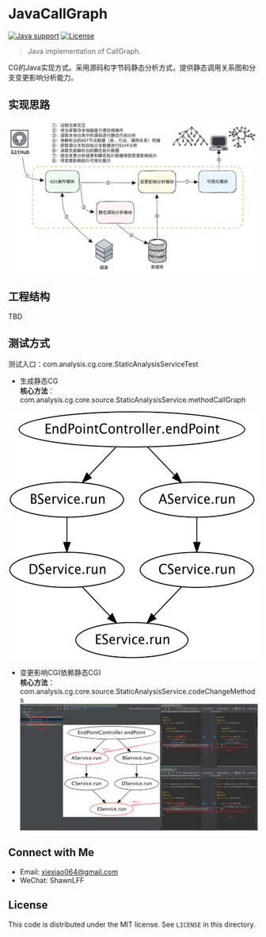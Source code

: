 # JavaCallGraph
[![Java support](https://img.shields.io/badge/Java-8+-green?logo=java&logoColor=white)](https://openjdk.java.net/)
[![License](https://img.shields.io/badge/license-MIT-blue?logo=opensourceinitiative&logoColor=white)](https://opensource.org/licenses/MIT)

> Java implementation of CallGraph.

CG的Java实现方式。采用源码和字节码静态分析方式，提供静态调用关系图和分支变更影响分析能力。

## 实现思路
![img.png](picture/impl.png)

## 工程结构
TBD

## 测试方式
测试入口：com.analysis.cg.core.StaticAnalysisServiceTest
- 生成静态CG  
**核心方法**：com.analysis.cg.core.source.StaticAnalysisService.methodCallGraph
<img src="picture/cg.png" width="500" height="500" alt="callGraph">

- 变更影响CG(依赖静态CG)    
**核心方法**：com.analysis.cg.core.source.StaticAnalysisService.codeChangeMethods
![img.png](picture/change_cg.png)

## Connect with Me
- Email: [xiexiao064@gmail.com](mailto:xiexiao064@gmail.com)
- WeChat: ShawnLFF

License
---

This code is distributed under the MIT license. See `LICENSE` in this directory.



